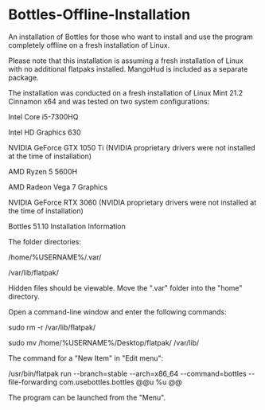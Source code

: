 # Bottles-Offline-Installation
An installation of Bottles for those who want to install and use the program completely offline on a fresh installation of Linux.

Please note that this installation is assuming a fresh installation of Linux with no additional flatpaks installed. MangoHud is included as a separate package.

The installation was conducted on a fresh installation of Linux Mint 21.2 Cinnamon x64 and was tested on two system configurations:

Intel Core i5-7300HQ

Intel HD Graphics 630

NVIDIA GeForce GTX 1050 Ti (NVIDIA proprietary drivers were not installed at the time of installation)



AMD Ryzen 5 5600H

AMD Radeon Vega 7 Graphics

NVIDIA GeForce RTX 3060 (NVIDIA proprietary drivers were not installed at the time of installation)



Bottles 51.10 Installation Information

The folder directories:

/home/%USERNAME%/.var/

/var/lib/flatpak/

Hidden files should be viewable. Move the ".var" folder into the "home" directory.

Open a command-line window and enter the following commands:

sudo rm -r /var/lib/flatpak/

sudo mv /home/%USERNAME%/Desktop/flatpak/ /var/lib/

The command for a "New Item" in "Edit menu":

/usr/bin/flatpak run --branch=stable --arch=x86_64 --command=bottles --file-forwarding com.usebottles.bottles @@u %u @@

The program can be launched from the "Menu".
